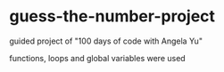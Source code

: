# guess-the-number-project
guided project of "100 days of code with Angela Yu"

functions, loops and global variables were used
